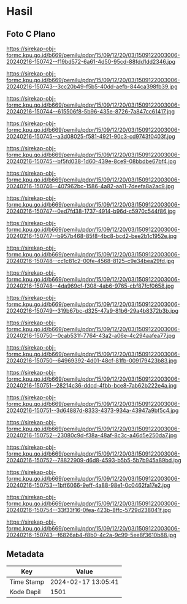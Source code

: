 # Hasil

## Foto C Plano

https://sirekap-obj-formc.kpu.go.id/b669/pemilu/pdpr/15/09/12/20/03/1509122003006-20240216-150742--f19bd572-6a61-4d50-95cd-88fdd1dd2346.jpg

https://sirekap-obj-formc.kpu.go.id/b669/pemilu/pdpr/15/09/12/20/03/1509122003006-20240216-150743--3cc20b49-f5b5-40dd-aefb-844ca398fb39.jpg

https://sirekap-obj-formc.kpu.go.id/b669/pemilu/pdpr/15/09/12/20/03/1509122003006-20240216-150744--615506f8-5b96-435e-8726-7a847cc61417.jpg

https://sirekap-obj-formc.kpu.go.id/b669/pemilu/pdpr/15/09/12/20/03/1509122003006-20240216-150745--a3d08025-f581-4921-90c3-cd9743f0403f.jpg

https://sirekap-obj-formc.kpu.go.id/b669/pemilu/pdpr/15/09/12/20/03/1509122003006-20240216-150745--bf5fd038-1d60-439e-8ce9-08bbdbe67bf4.jpg

https://sirekap-obj-formc.kpu.go.id/b669/pemilu/pdpr/15/09/12/20/03/1509122003006-20240216-150746--407962bc-1586-4a82-aa11-7deefa8a2ac9.jpg

https://sirekap-obj-formc.kpu.go.id/b669/pemilu/pdpr/15/09/12/20/03/1509122003006-20240216-150747--0ed7fd38-1737-4914-b96d-c5970c544f86.jpg

https://sirekap-obj-formc.kpu.go.id/b669/pemilu/pdpr/15/09/12/20/03/1509122003006-20240216-150747--b957b468-85f8-4bc8-bcd2-bee2b1c1952e.jpg

https://sirekap-obj-formc.kpu.go.id/b669/pemilu/pdpr/15/09/12/20/03/1509122003006-20240216-150748--cc1c81c2-00fe-4568-8125-c9e34bea29fd.jpg

https://sirekap-obj-formc.kpu.go.id/b669/pemilu/pdpr/15/09/12/20/03/1509122003006-20240216-150748--4da969cf-f308-4ab6-9765-cbf87fcf0658.jpg

https://sirekap-obj-formc.kpu.go.id/b669/pemilu/pdpr/15/09/12/20/03/1509122003006-20240216-150749--319b67bc-d325-47a9-81b6-29a4b8372b3b.jpg

https://sirekap-obj-formc.kpu.go.id/b669/pemilu/pdpr/15/09/12/20/03/1509122003006-20240216-150750--0cab531f-7764-43a2-a06e-4c294aafea77.jpg

https://sirekap-obj-formc.kpu.go.id/b669/pemilu/pdpr/15/09/12/20/03/1509122003006-20240216-150750--64969392-4d01-48cf-81fb-009179423b83.jpg

https://sirekap-obj-formc.kpu.go.id/b669/pemilu/pdpr/15/09/12/20/03/1509122003006-20240216-150751--28214c36-ddcd-4fbb-bce8-7ab62b222e4a.jpg

https://sirekap-obj-formc.kpu.go.id/b669/pemilu/pdpr/15/09/12/20/03/1509122003006-20240216-150751--3d64887d-8333-4373-934a-43947a9bf5c4.jpg

https://sirekap-obj-formc.kpu.go.id/b669/pemilu/pdpr/15/09/12/20/03/1509122003006-20240216-150752--23080c9d-f38a-48af-8c3c-a46d5e250da7.jpg

https://sirekap-obj-formc.kpu.go.id/b669/pemilu/pdpr/15/09/12/20/03/1509122003006-20240216-150752--78822909-d6d8-4593-b5b5-5b7b945a89bd.jpg

https://sirekap-obj-formc.kpu.go.id/b669/pemilu/pdpr/15/09/12/20/03/1509122003006-20240216-150753--1bff6066-9eff-4a88-98e1-0c0462fa17e2.jpg

https://sirekap-obj-formc.kpu.go.id/b669/pemilu/pdpr/15/09/12/20/03/1509122003006-20240216-150754--33f33f16-0fea-423b-8ffc-5729d238041f.jpg

https://sirekap-obj-formc.kpu.go.id/b669/pemilu/pdpr/15/09/12/20/03/1509122003006-20240216-150743--f6826ab4-f8b0-4c2a-9c99-5ee8f3610b88.jpg


## Metadata

| Key        | Value               |
| ---------- | ------------------- |
| Time Stamp | 2024-02-17 13:05:41 |
| Kode Dapil | 1501                |



